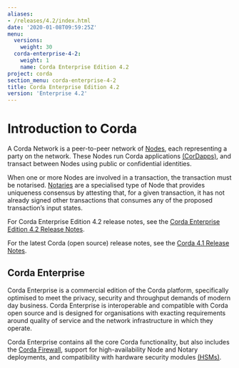 ```yaml
---
aliases:
- /releases/4.2/index.html
date: '2020-01-08T09:59:25Z'
menu:
  versions:
    weight: 30
  corda-enterprise-4-2:
    weight: 1
    name: Corda Enterprise Edition 4.2
project: corda
section_menu: corda-enterprise-4-2
title: Corda Enterprise Edition 4.2
version: 'Enterprise 4.2'
---
```


# Introduction to Corda

A Corda Network is a peer-to-peer network of [Nodes](../../../../../en/platform/corda/4.2/enterprise/corda-nodes-index.md), each representing a party on the network.
These Nodes run Corda applications [(CorDapps)](../../../../../en/platform/corda/4.2/enterprise/building-a-cordapp-index.md), and transact between Nodes using public or
confidential identities.

When one or more Nodes are involved in a transaction, the transaction must be notarised. [Notaries](../../../../../en/platform/corda/4.2/enterprise/running-a-notary.md) are a specialised type
of Node that provides uniqueness consensus by attesting that, for a given transaction, it has not already signed other
transactions that consumes any of the proposed transaction’s input states.

For Corda Enterprise Edition 4.2 release notes, see the [Corda Enterprise Edition 4.2 Release Notes](../../../../../en/platform/corda/4.2/enterprise/release-notes-enterprise.md).

For the latest Corda (open source) release notes, see the [Corda 4.1 Release Notes](../../../../../en/platform/corda/4.1/open-source/release-notes.md).

## Corda Enterprise

Corda Enterprise is a commercial edition of the Corda platform, specifically optimised to meet the privacy, security and
throughput demands of modern day business. Corda Enterprise is interoperable and compatible with Corda open source and
is designed for organisations with exacting requirements around quality of service and the network infrastructure in
which they operate.

Corda Enterprise contains all the core Corda functionality, but also includes the [Corda Firewall](../../../../../en/platform/corda/4.2/enterprise/corda-firewall-component.md),
support for high-availability Node and Notary deployments, and compatibility with hardware security modules [(HSMs)](../../../../../en/platform/corda/4.2/enterprise/cryptoservice-configuration.md).
